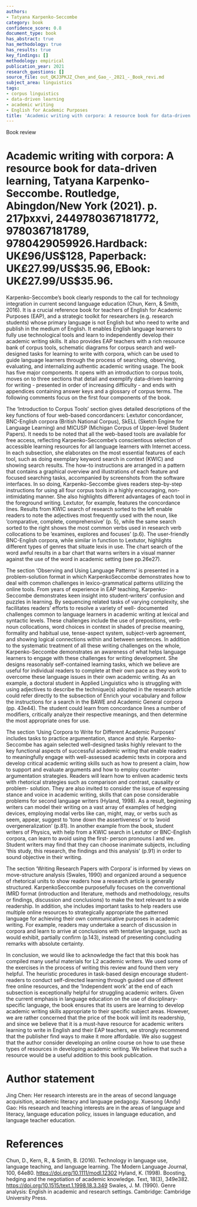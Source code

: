 ```yaml
---
authors:
- Tatyana Karpenko-Seccombe
category: book
confidence_score: 0.8
document_type: book
has_abstract: true
has_methodology: true
has_results: true
key_findings: []
methodology: empirical
publication_year: 2021
research_questions: []
source_file: out_QKJ3PKJZ_Chen_and_Gao_-_2021_-_Book_revi.md
subject_area: linguistics
tags:
- corpus linguistics
- data-driven learning
- academic writing
- English for Academic Purposes
title: 'Academic writing with corpora: A resource book for data-driven learning'
---
```


Book review

# Academic writing with corpora: A resource book for data-driven learning, Tatyana Karpenko-Seccombe. Routledge, Abingdon/New York (2021). p. 217þxxvi, 2449780367181772, 9780367181789, 9780429059926.Hardback: UK₤96/US\$128, Paperback: UK₤27.99/US\$35.96, EBook: UK₤27.99/US\$35.96.

Karpenko-Seccombe’s book clearly responds to the call for technology integration in current second language education (Chun, Kern, & Smith, 2016). It is a crucial reference book for teachers of English for Academic Purposes (EAP), and a strategic toolkit for researchers (e.g. research students) whose primary language is not English but who need to write and publish in the medium of English. It enables English language learners to fully use technological tools and learn to independently develop their academic writing skills. It also provides EAP teachers with a rich resource bank of corpus tools, schematic diagrams for corpus search and well-designed tasks for learning to write with corpora, which can be used to guide language learners through the process of searching, observing, evaluating, and internalizing authentic academic writing usage. The book has five major components. It opens with an introduction to corpus tools, moves on to three sections that detail and exemplify data-driven learning for writing - presented in order of increasing difficulty - and ends with appendices containing answer keys and a glossary of corpus terms. The following comments focus on the first four components of the book.

The ‘Introduction to Corpus Tools’ section gives detailed descriptions of the key functions of four web-based concordancers: Lextutor concordancer, BNC-English corpora (British National Corpus), SkELL (Sketch Engine for Language Learning) and MICUSP (Michigan Corpus of Upper-level Student Papers). It needs to be noted that all the web-based tools are available for free access, reflecting Karpenko-Seccombe’s conscientious selection of accessible learning resources for all language learners with Internet access. In each subsection, she elaborates on the most essential features of each tool, such as doing exemplary keyword search in context (KWIC) and showing search results. The how-to instructions are arranged in a pattern that contains a graphical overview and illustrations of each feature and focused searching tasks, accompanied by screenshots from the software interfaces. In so doing, Karpenko-Seccombe gives readers step-by-step instructions for using all four corpus tools in a highly encouraging, non-intimidating manner. She also highlights different advantages of each tool in the foreground writing. Lextutor, for example, features the concordance lines. Results from KWIC search of research sorted to the left enable readers to note the adjectives most frequently used with the noun, like ’comparative, complete, comprehensive’ (p. 5), while the same search sorted to the right shows the most common verbs used in research verb collocations to be ’examines, explores and focuses’ (p.6). The user-friendly BNC-English corpora, while similar in function to Lextutor, highlights different types of genres that situate lexis in use. The chart search of the word awful results in a bar chart that warns writers in a visual manner against the use of the word in academic setting (see pp.26e27).

The section ‘Observing and Using Language Patterns’ is presented in a problem-solution format in which KarpenkoSeccombe demonstrates how to deal with common challenges in lexico-grammatical patterns utilizing the online tools. From years of experience in EAP teaching, Karpenko-Seccombe demonstrates keen insight into student-writers’ confusion and puzzles in learning. By sequencing related tasks of varying complexity, she facilitates readers’ efforts to resolve a variety of well- documented challenges common to language learners in academic writing at lexical and syntactic levels. These challenges include the use of prepositions, verb-noun collocations, word choices in context in shades of precise meaning, formality and habitual use, tense-aspect system, subject-verb agreement, and showing logical connections within and between sentences. In addition to the systematic treatment of all these writing challenges on the whole, Karpenko-Seccombe demonstrates an awareness of what helps language learners to engage with these challenges for writing development. She designs reasonably self-contained learning tasks, which we believe are useful for individual readers to complete at their own pace as they work to overcome these language issues in their own academic writing. As an example, a doctoral student in Applied Linguistics who is struggling with using adjectives to describe the technique(s) adopted in the research article could refer directly to the subsection of Enrich your vocabulary and follow the instructions for a search in the BAWE and Academic General corpora (pp. 43e44). The student could learn from concordance lines a number of modifiers, critically analyze their respective meanings, and then determine the most appropriate ones for use.

The section ‘Using Corpora to Write for Different Academic Purposes’ includes tasks to practice argumentation, stance and style. Karpenko-Seccombe has again selected well-designed tasks highly relevant to the key functional aspects of successful academic writing that enable readers to meaningfully engage with well-assessed academic texts in corpora and develop critical academic writing skills such as how to present a claim, how to support and evaluate arguments and how to employ counter-argumentation strategies. Readers will learn how to enliven academic texts with rhetorical strategies such as comparison and contrast, causality or problem- solution. They are also invited to consider the issue of expressing stance and voice in academic writing, skills that can pose considerable problems for second language writers (Hyland, 1998). As a result, beginning writers can model their writing on a vast array of examples of hedging devices, employing modal verbs like can, might, may, or verbs such as seem, appear, suggest to ’tone down the assertiveness’ or to ’avoid overgeneralization’ (p.81). In another example from the book, student writers of Physics, with help from a KWIC search in Lextutor or BNC-English corpora, can learn to avoid using the first- person pronouns I and we. Student writers may find that they can choose inanimate subjects, including ’this study, this research, the findings and this analysis’ (p.91) in order to sound objective in their writing.

The section ‘Writing Research Papers with Corpora’ is informed by views on move-structure analysis (Swales, 1990) and organized around a sequence of rhetorical units to show readers how a research article is generally structured. KarpenkoSeccombe purposefully focuses on the conventional IMRD format (introduction and literature, methods and methodology, results or findings, discussion and conclusions) to make the text relevant to a wide readership. In addition, she includes important tasks to help readers use multiple online resources to strategically appropriate the patterned language for achieving their own communicative purposes in academic writing. For example, readers may undertake a search of discussion in corpora and learn to arrive at conclusions with tentative language, such as would exhibit, partially confirm (p.143), instead of presenting concluding remarks with absolute certainty.

In conclusion, we would like to acknowledge the fact that this book has compiled many useful materials for L2 academic writers. We used some of the exercises in the process of writing this review and found them very helpful. The heuristic procedures in task-based design encourage student-readers to conduct self-directed learning through guided use of different free online resources, and the ’Independent work’ at the end of each subsection is exceptionally helpful for struggling academic writers. Given the current emphasis in language education on the use of disciplinary-specific language, the book ensures that its users are learning to develop academic writing skills appropriate to their specific subject areas. However, we are rather concerned that the price of the book will limit its readership, and since we believe that it is a must-have resource for academic writers learning to write in English and their EAP teachers, we strongly recommend that the publisher find ways to make it more affordable. We also suggest that the author consider developing an online course on how to use these types of resources in developing academic writing. We believe that such a resource would be a useful addition to this book publication.

# Author statement

Jing Chen: Her research interests are in the areas of second language acquisition, academic literacy and language pedagogy. Xuesong (Andy) Gao: His research and teaching interests are in the areas of language and literacy, language education policy, issues in language education, and language teacher education.

# References

Chun, D., Kern, R., & Smith, B. (2016). Technology in language use, language teaching, and language learning. The Modern Language Journal, 100, 64e80. https://doi.org/10.1111/modl.12302 Hyland, K. (1998). Boosting, hedging and the negotiation of academic knowledge. Text, 18(3), 349e382. https://doi.org/10.1515/text.1.1998.18.3.349 Swales, J. M. (1990). Genre analysis: English in academic and research settings. Cambridge: Cambridge University Press.